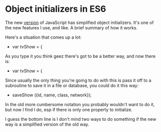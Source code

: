 # Object initializers in ES6
The new <a href="http://www.ecma-international.org/ecma-262/6.0/">version</a> of JavaScript has simplified object initializers. It's one of the new features I use, and like. A brief summary of how it works. 

Here's a situation that comes up a lot:
* var tvShow = {

As you type it you think geez there's got to be a better way, and now there is:
* var tvShow = {

Since usually the only thing you're going to do with this is pass it off to a subroutine to save it in a file or database, you could do it this way:
* saveShow ({id, name, class, network});

In the old more cumbersome notation you probably wouldn't want to do it, but now I find I do, esp if there is only one property to initialize. 

I guess the bottom line is I don't mind two ways to do something if the new way is a simplified version of the old way. 

